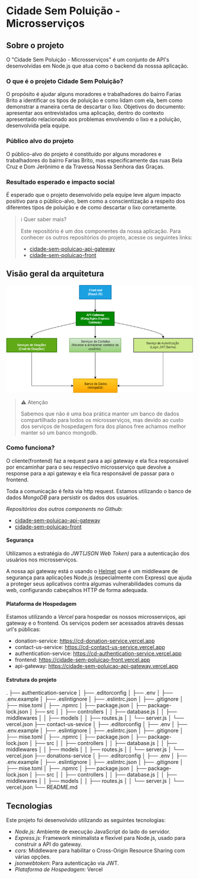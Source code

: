 # Cidade Sem Poluição - Microsserviços

## Sobre o projeto

O "Cidade Sem Poluição - Microsserviços" é um conjunto de API's desenvolvidas em Node.js que atua como o backend da nosssa aplicação.

### O que é o projeto Cidade Sem Poluição?

O propósito é ajudar alguns moradores e trabalhadores do bairro Farias Brito a identificar os tipos de poluição e como lidam com ela, bem como demonstrar a maneira certa de descartar o lixo. Objetivos do documento: apresentar aos entrevistados uma aplicação, dentro do contexto apresentado relacionado aos problemas envolvendo o lixo e a poluição, desenvolvida pela equipe.

### Público alvo do projeto
O público-alvo do projeto é constituído por alguns moradores e trabalhadores do bairro Farias Brito, mas especificamente das ruas Bela Cruz e Dom Jerônimo e da Travessa Nossa Senhora das Graças.

### Resultado esperado e impacto social
É esperado que o projeto desenvolvido pela equipe leve algum impacto positivo para o público-alvo, bem como a conscientização a respeito dos diferentes tipos de poluição e de como descartar o lixo corretamente.

>  ℹ Quer saber mais?
>
> Este repositório é um dos componentes da nossa aplicação. Para conhecer os outros repositórios do projeto, acesse os seguintes links:
> - [cidade-sem-poluicao-api-gateway](https://github.com/kassiosilva/cidade-sem-poluicao-api-gateway)
> - [cidade-sem-poluicao-front](https://github.com/kassiosilva/cidade-sem-poluicao-front)
## Visão geral da arquitetura

<img src="./visao-geral-arquitetura.png" alt="imagem visão geral da arquitetura" />

<br/>

>  ⚠ Atenção
>
> Sabemos que não é uma boa prática manter um banco de dados compartilhado para todos os microsserviços, mas devido ao custo dos serviços de hospedagem fora dos planos free achamos melhor manter só um banco mongodb.

### Como funciona?
O cliente(frontend) faz a request para a api gateway e ela fica responsável por encaminhar para o seu respectivo microsserviço que devolve a response para a api gateway e ela fica responsável de passar para o frontend.

Toda a comunicação é feita via http request. Estamos utilizando o banco de dados *MongoDB* para persistir os dados dos usuários.

*Repositórios dos outros components no Github*:
* [cidade-sem-poluicao-api-gateway](https://github.com/kassiosilva/cidade-sem-poluicao-api-gateway)
* [cidade-sem-poluicao-front](https://github.com/kassiosilva/cidade-sem-poluicao-front)

#### Segurança
Utilizamos a estratégia do *JWT(JSON Web Token)* para a autenticação dos usuários nos microsserviços.

A nossa api gateway está o usando o [Helmet](https://helmetjs.github.io/) que é um middleware de segurança para aplicações Node.js (especialmente com Express) que ajuda a proteger seus aplicativos contra algumas vulnerabilidades comuns da web, configurando cabeçalhos HTTP de forma adequada.

#### Plataforma de Hospedagem
Estamos utilizando a *Vercel* para hospedar os nossos microsserviços, api gateway e o frontend. Os serviços podem ser acessados através dessas url's públicas:
- donation-service: https://cd-donation-service.vercel.app
- contact-us-service: https://cd-contact-us-service.vercel.app
- authentication-service: https://cd-authentication-service.vercel.app
- frontend: https://cidade-sem-poluicao-front.vercel.app
- api-gateway: https://cidade-sem-poluicao-api-gateway.vercel.app


#### Estrutura do projeto

.
├── authentication-service
│   ├── .editorconfig
│   ├── .env
│   ├── .env.example
│   ├── .eslintignore
│   ├── .eslintrc.json
│   ├── .gitignore
│   ├── mise.toml
│   ├── .npmrc
│   ├── package.json
│   ├── package-lock.json
│   ├── src
│   │   ├── controllers
│   │   ├── database.js
│   │   ├── middlewares
│   │   ├── models
│   │   ├── routes.js
│   │   └── server.js
│   └── vercel.json
├── contact-us-sevice
│   ├── .editorconfig
│   ├── .env
│   ├── .env.example
│   ├── .eslintignore
│   ├── .eslintrc.json
│   ├── .gitignore
│   ├── mise.toml
│   ├── .npmrc
│   ├── package.json
│   ├── package-lock.json
│   ├── src
│   │   ├── controllers
│   │   ├── database.js
│   │   ├── middlewares
│   │   ├── models
│   │   ├── routes.js
│   │   └── server.js
│   └── vercel.json
├── donations-service
│   ├── .editorconfig
│   ├── .env
│   ├── .env.example
│   ├── .eslintignore
│   ├── .eslintrc.json
│   ├── .gitignore
│   ├── mise.toml
│   ├── .npmrc
│   ├── package.json
│   ├── package-lock.json
│   ├── src
│   │   ├── controllers
│   │   ├── database.js
│   │   ├── middlewares
│   │   ├── models
│   │   ├── routes.js
│   │   └── server.js
│   └── vercel.json
└── README.md


## Tecnologias

Este projeto foi desenvolvido utilizando as seguintes tecnologias:

* *Node.js:* Ambiente de execução JavaScript do lado do servidor.
* *Express.js:* Framework minimalista e flexível para Node.js, usado para construir a API do gateway.
* *cors:* Middleware para habilitar o Cross-Origin Resource Sharing com várias opções.
* *jsonwebtoken*: Para autenticação via JWT.
* *Plataforma de Hospedagem:* Vercel
